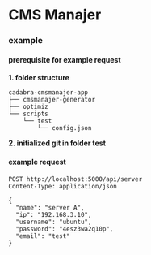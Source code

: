 # CMS Manajer

### example
#### prerequisite for example request

**1. folder structure**
```
cadabra-cmsmanajer-app
├── cmsmanajer-generator
├── optimiz
└── scripts
    └── test
        └── config.json
```
**2. initialized git in folder test**


#### example request
```
POST http://localhost:5000/api/server
Content-Type: application/json

{
  "name": "server A",
  "ip": "192.168.3.10",
  "username": "ubuntu",
  "password": "4esz3wa2q10p",
  "email": "test"
}
```
